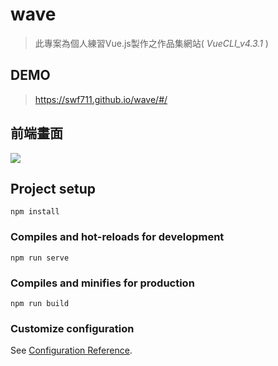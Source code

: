 # wave

>此專案為個人練習Vue.js製作之作品集網站( *VueCLI_v4.3.1* )

## DEMO

> https://swf711.github.io/wave/#/

## 前端畫面

![](https://res.cloudinary.com/swf711/image/upload/v1591266652/WAVE_ndwimk.png)

## Project setup
```
npm install
```

### Compiles and hot-reloads for development
```
npm run serve
```

### Compiles and minifies for production
```
npm run build
```

### Customize configuration
See [Configuration Reference](https://cli.vuejs.org/config/).

